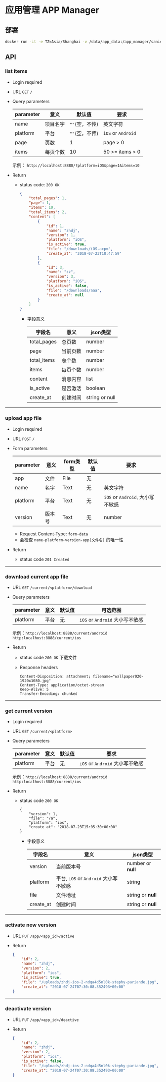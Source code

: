 # 应用管理 APP Manager

## 部署
```bash
docker run -it -e TZ=Asia/Shanghai -v /data/app_data:/app_manager/sanic_manager/uploads --link postgres:postgres -e DB_HOST=postgres -e APP_PORT=8888 -p 8888:8888 --name am -d app_manager
```

## API
### list items
* Login required
* URL `GET`  `/`
* Query parameters

    |parameter|意义|默认值|要求|
    |---|---|---|---|
    |name|项目名字|`""`(空，不传)|英文字符|
    |platform|平台|`""`(空，不传)|`iOS` or `Android` | `""`(空)， 大小写不敏感|
    |page|页数|1| page > 0|
    |items|每页个数|10|50 >= items > 0|
    
    示例：
    `http://localhost:8888/?platform=iOS&page=1&items=10`


* Return
    
    * status code: `200 OK`
    
        ```json
        {
            "total_pages": 1,
            "page": 1,
            "items": 10,
            "total_items": 2,
            "content": [
                {
                    "id": 1,
                    "name": "zhdj",
                    "version": 1,
                    "platform": "iOS",
                    "is_active": true,
                    "file": "/downloads/iOS.acpm",
                    "create_at": "2018-07-23T10:47:59"
                },
                {
                    "id": 3,
                    "name": "zz",
                    "version": 3,
                    "platform": "iOS",
                    "is_active": false,
                    "file": "/downloads/aaa",
                    "create_at": null
                }
            ]
        }
        ```
        
        * 字段意义
        
            |字段名|意义|json类型|
            |---|---|---|
            |total_pages|总页数|number|
            |page|当前页数|number|
            |total_items|总个数|number|
            |items|每页个数|number|
            |content|消息内容|list|
            |is_active|是否激活|boolean|
            |create_at|创建时间|string or null|

---
### upload app file
* Login required
* URL `POST`  `/`
* Form parameters

    |parameter|意义|form类型|默认值|要求|
    |---|---|---|---|---|
    |app|文件|File|无||
    |name|名字|Text|无|英文字符|
    |platform|平台|Text|无| `iOS` or `Android`, 大小写不敏感|
    |version|版本号|Text|无|number|

    
    * Request Content-Type: `form-data`
    * 会检查 `name-platform-version-app(文件名)` 的唯一性

* Return

    * status code `201 Created`

---
### download current app file
* URL `GET` `/current/<platform>/download`
* Query parameters

    |parameter|意义|默认值|可选范围|
    |---|---|---|---|
    |platform|平台|无|`iOS` or `Android` 大小写不敏感|
    
    示例：`http://localhost:8888/current/android` `http:localhost:8888/current/ios`
    
* Return

    * status code `200 OK` 下载文件

    * Response headers

        ```
        Content-Disposition: attachment; filename="wallpaper020-1920x1080.jpg"
        Content-Type: application/octet-stream
        Keep-Alive: 5
        Transfer-Encoding: chunked
        ```

---
### get current version
* Login required
* URL `GET` `/current/<platform>`
* Query parameters

    |parameter|意义|默认值|要求|
    |---|---|---|---|
    |platform|平台|无|`iOS` or `Android` 大小写不敏感|
    
    示例：`http://localhost:8888/current/android` `http:localhost:8888/current/ios`
    
* Return

    * status code `200 OK`
        
        ```
        {
            "version": 1,
            "file": "/a",
            "platform": "ios",
            "create_at": "2018-07-23T15:05:30+00:00"
        }
        ```
        
        * 字段意义
        
            |字段名|意义|json类型|
            |---|---|---|
            | version |当前版本号|number or **null**|
            |platform|平台, `iOS` or `Android` 大小写不敏感|string|
            | file |文件地址|string or **null**|
            |create_at|创建时间|string or **null**|




---
### activate new version
* URL `PUT` `/app/<app_id>/active`
* Return

    ```json
    {
        "id": 2,
        "name": "zhdj",
        "version": 2,
        "platform": "ios",
        "is_active": true,
        "file": "/uploads/zhdj-ios-2-ndqa4d5nl0k-stephy-pariande.jpg",
        "create_at": "2018-07-24T07:30:08.352493+00:00"
    }
    ```

---
### deactivate version
* URL `PUT` `/app/<app_id>/deactive`
* Return

    ```json
    {
        "id": 2,
        "name": "zhdj",
        "version": 2,
        "platform": "ios",
        "is_active": false,
        "file": "/uploads/zhdj-ios-2-ndqa4d5nl0k-stephy-pariande.jpg",
        "create_at": "2018-07-24T07:30:08.352493+00:00"
    }
    ```


